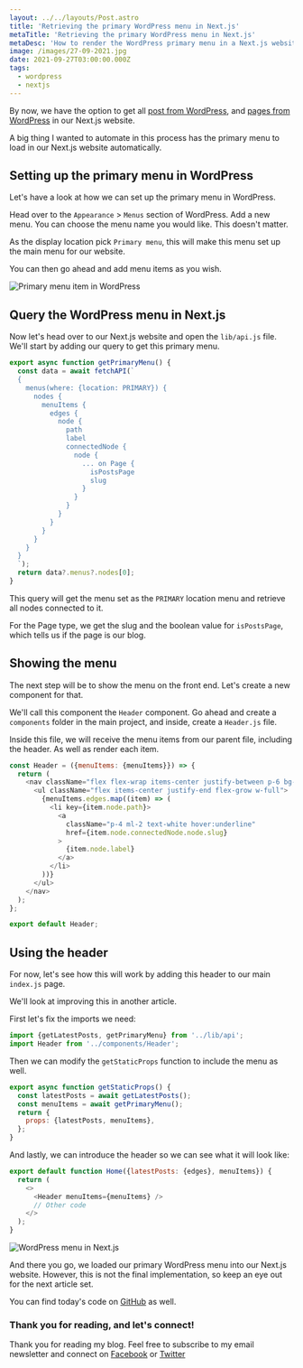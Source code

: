 ```yaml
---
layout: ../../layouts/Post.astro
title: 'Retrieving the primary WordPress menu in Next.js'
metaTitle: 'Retrieving the primary WordPress menu in Next.js'
metaDesc: 'How to render the WordPress primary menu in a Next.js website'
image: /images/27-09-2021.jpg
date: 2021-09-27T03:00:00.000Z
tags:
  - wordpress
  - nextjs
---
```


By now, we have the option to get all [post from WordPress](https://daily-dev-tips.com/posts/loading-wordpress-posts-in-nextjs/), and [pages from WordPress](https://daily-dev-tips.com/posts/rendering-all-wordpress-pages-in-nextjs/) in our Next.js website.

A big thing I wanted to automate in this process has the primary menu to load in our Next.js website automatically.

## Setting up the primary menu in WordPress

Let's have a look at how we can set up the primary menu in WordPress.

Head over to the `Appearance` > `Menus` section of WordPress.
Add a new menu. You can choose the menu name you would like. This doesn't matter.

As the display location pick `Primary menu`, this will make this menu set up the main menu for our website.

You can then go ahead and add menu items as you wish.

![Primary menu item in WordPress](https://cdn.hashnode.com/res/hashnode/image/upload/v1632114263391/VCCeLcn2Z.png)

## Query the WordPress menu in Next.js

Now let's head over to our Next.js website and open the `lib/api.js` file.
We'll start by adding our query to get this primary menu.

```js
export async function getPrimaryMenu() {
  const data = await fetchAPI(`
  {
    menus(where: {location: PRIMARY}) {
      nodes {
        menuItems {
          edges {
            node {
              path
              label
              connectedNode {
                node {
                  ... on Page {
                    isPostsPage
                    slug
                  }
                }
              }
            }
          }
        }
      }
    }
  }
  `);
  return data?.menus?.nodes[0];
}
```

This query will get the menu set as the `PRIMARY` location menu and retrieve all nodes connected to it.

For the Page type, we get the slug and the boolean value for `isPostsPage`, which tells us if the page is our blog.

## Showing the menu

The next step will be to show the menu on the front end.
Let's create a new component for that.

We'll call this component the `Header` component. Go ahead and create a `components` folder in the main project, and inside, create a `Header.js` file.

Inside this file, we will receive the menu items from our parent file, including the header.
As well as render each item.

```js
const Header = ({menuItems: {menuItems}}) => {
  return (
    <nav className="flex flex-wrap items-center justify-between p-6 bg-blue-500 shadow-lg">
      <ul className="flex items-center justify-end flex-grow w-full">
        {menuItems.edges.map((item) => (
          <li key={item.node.path}>
            <a
              className="p-4 ml-2 text-white hover:underline"
              href={item.node.connectedNode.node.slug}
            >
              {item.node.label}
            </a>
          </li>
        ))}
      </ul>
    </nav>
  );
};

export default Header;
```

## Using the header

For now, let's see how this will work by adding this header to our main `index.js` page.

We'll look at improving this in another article.

First let's fix the imports we need:

```js
import {getLatestPosts, getPrimaryMenu} from '../lib/api';
import Header from '../components/Header';
```

Then we can modify the `getStaticProps` function to include the menu as well.

```js
export async function getStaticProps() {
  const latestPosts = await getLatestPosts();
  const menuItems = await getPrimaryMenu();
  return {
    props: {latestPosts, menuItems},
  };
}
```

And lastly, we can introduce the header so we can see what it will look like:

```js
export default function Home({latestPosts: {edges}, menuItems}) {
  return (
    <>
      <Header menuItems={menuItems} />
      // Other code
    </>
  );
}
```

![WordPress menu in Next.js](https://cdn.hashnode.com/res/hashnode/image/upload/v1632117506028/SVbgncBkH.png)

And there you go, we loaded our primary WordPress menu into our Next.js website.
However, this is not the final implementation, so keep an eye out for the next article set.

You can find today's code on [GitHub](https://github.com/rebelchris/next-tailwind/tree/wordpress-menu) as well.

### Thank you for reading, and let's connect!

Thank you for reading my blog. Feel free to subscribe to my email newsletter and connect on [Facebook](https://www.facebook.com/DailyDevTipsBlog) or [Twitter](https://twitter.com/DailyDevTips1)
